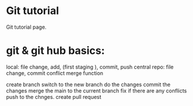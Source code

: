# Git tutorial
Git tutorial page.
# git & git hub basics:
 local:         file change, add, (first staging ), commit, push
 central repo:  file change, commit
 conflict merge function

create branch
switch to the new branch
do the changes
commit the changes
merge the main to the current branch
fix if there are any conflicts
push to the chnges.
create pull request
